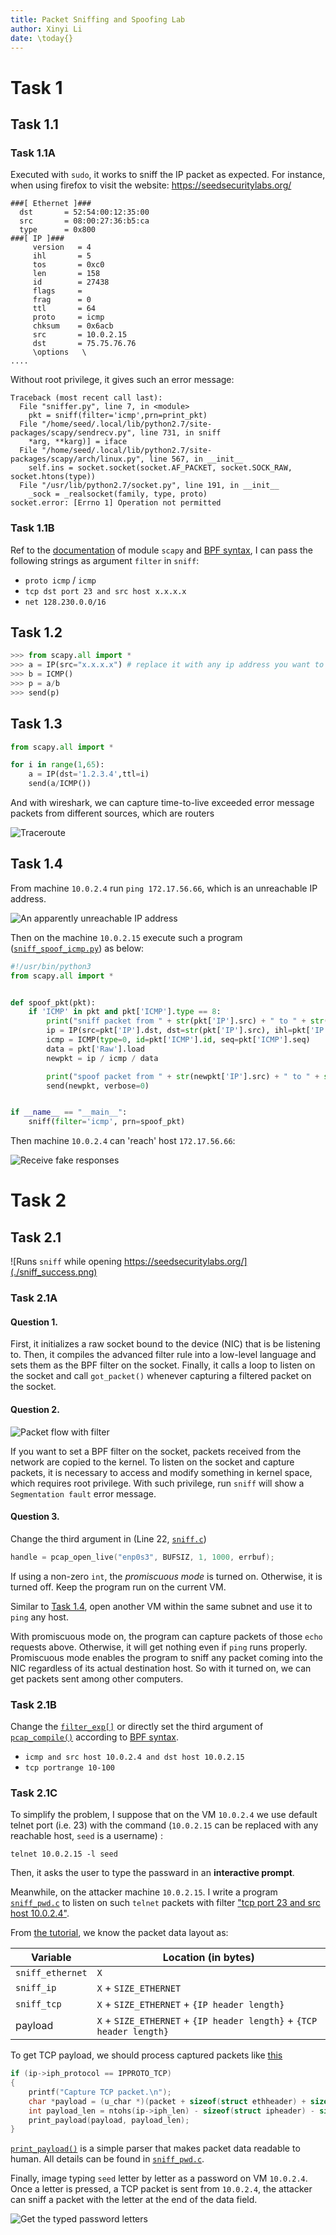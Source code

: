 ```yaml
---
title: Packet Sniffing and Spoofing Lab
author: Xinyi Li
date: \today{}
---
```


# Task 1

## Task 1.1

### Task 1.1A

Executed with `sudo`, it works to sniff the IP packet as expected. For instance, when using firefox to visit the website: https://seedsecuritylabs.org/

```
###[ Ethernet ]### 
  dst       = 52:54:00:12:35:00
  src       = 08:00:27:36:b5:ca
  type      = 0x800
###[ IP ]### 
     version   = 4
     ihl       = 5
     tos       = 0xc0
     len       = 158
     id        = 27438
     flags     = 
     frag      = 0
     ttl       = 64
     proto     = icmp
     chksum    = 0x6acb
     src       = 10.0.2.15
     dst       = 75.75.76.76
     \options   \
....
```

Without root privilege, it gives such an error message:

```
Traceback (most recent call last):
  File "sniffer.py", line 7, in <module>
    pkt = sniff(filter='icmp',prn=print_pkt)
  File "/home/seed/.local/lib/python2.7/site-packages/scapy/sendrecv.py", line 731, in sniff
    *arg, **karg)] = iface
  File "/home/seed/.local/lib/python2.7/site-packages/scapy/arch/linux.py", line 567, in __init__
    self.ins = socket.socket(socket.AF_PACKET, socket.SOCK_RAW, socket.htons(type))
  File "/usr/lib/python2.7/socket.py", line 191, in __init__
    _sock = _realsocket(family, type, proto)
socket.error: [Errno 1] Operation not permitted
```

### Task 1.1B

Ref to the [documentation](https://scapy.readthedocs.io/en/latest/usage.html#generating-sets-of-packets) of module `scapy` and [BPF syntax](https://biot.com/capstats/bpf.html), I can pass the following strings as argument `filter` in `sniff`:

- `proto icmp` / `icmp`
- `tcp dst port 23 and src host x.x.x.x`
- `net 128.230.0.0/16`

## Task 1.2

```py
>>> from scapy.all import *
>>> a = IP(src="x.x.x.x") # replace it with any ip address you want to send packets from
>>> b = ICMP() 
>>> p = a/b
>>> send(p)
```

## Task 1.3

```py
from scapy.all import *

for i in range(1,65):
    a = IP(dst='1.2.3.4',ttl=i)
    send(a/ICMP())
```

And with wireshark, we can capture time-to-live exceeded error message packets from different sources, which are routers

![Traceroute](./router_capture.png)

## Task 1.4

From machine `10.0.2.4` run `ping 172.17.56.66`, which is an unreachable IP address.

![An apparently unreachable IP address](./unreachable.png)

Then on the machine `10.0.2.15` execute such a program ([`sniff_spoof_icmp.py`](./sniff_spoof_icmp.py)) as below:

```py
#!/usr/bin/python3
from scapy.all import *


def spoof_pkt(pkt):
    if 'ICMP' in pkt and pkt['ICMP'].type == 8:
        print("sniff packet from " + str(pkt['IP'].src) + " to " + str(pkt['IP'].dst))
        ip = IP(src=pkt['IP'].dst, dst=str(pkt['IP'].src), ihl=pkt['IP'].ihl)
        icmp = ICMP(type=0, id=pkt['ICMP'].id, seq=pkt['ICMP'].seq)
        data = pkt['Raw'].load
        newpkt = ip / icmp / data

        print("spoof packet from " + str(newpkt['IP'].src) + " to " + str(newpkt['IP'].dst))
        send(newpkt, verbose=0)


if __name__ == "__main__":
    sniff(filter='icmp', prn=spoof_pkt)
```

Then machine `10.0.2.4` can 'reach' host `172.17.56.66`:

![Receive fake responses](./spoof_response.png)


# Task 2

## Task 2.1

![Runs `sniff` while opening https://seedsecuritylabs.org/](./sniff_success.png)

### Task 2.1A

#### Question 1.

First, it initializes a raw socket bound to the device (NIC) that is be listening to. Then, it compiles the advanced filter rule into a low-level language and sets them as the BPF filter on the socket. Finally, it calls a loop to listen on the socket and call `got_packet()` whenever capturing a filtered packet on the socket.

#### Question 2.

![Packet flow with filter](./packet_flow.png)

If you want to set a BPF filter on the socket, packets received from the network are copied to the kernel. To listen on the socket and capture packets, it is necessary to access and modify something in kernel space, which requires root privilege. With such privilege, run `sniff` will show a `Segmentation fault` error message.

#### Question 3.

Change the third argument in (Line 22, [`sniff.c`](./sniff.c#L22))

```c
handle = pcap_open_live("enp0s3", BUFSIZ, 1, 1000, errbuf);
```

If using a non-zero `int`, the *promiscuous mode* is turned on. Otherwise, it is turned off. Keep the program run on the current VM.

Similar to [Task 1.4](#task-14), open another VM within the same subnet and use it to `ping` any host.

With promiscuous mode on, the program can capture packets of those `echo` requests above. Otherwise, it will get nothing even if `ping` runs properly. Promiscuous mode enables the program to sniff any packet coming into the NIC regardless of its actual destination host. So with it turned on, we can get packets sent among other computers.

### Task 2.1B

Change the [`filter_exp[]`](./sniff.c#L16) or directly set the third argument of [`pcap_compile()`](./sniff.c#L25) according to [BPF syntax](https://biot.com/capstats/bpf.html).

- `icmp and src host 10.0.2.4 and dst host 10.0.2.15`
- `tcp portrange 10-100`

### Task 2.1C

To simplify the problem, I suppose that on the VM `10.0.2.4` we use default telnet port (i.e. 23) with the command (`10.0.2.15` can be replaced with any reachable host, `seed` is a username) :

```
telnet 10.0.2.15 -l seed
```

Then, it asks the user to type the passward in an **interactive prompt**.

Meanwhile, on the attacker machine `10.0.2.15`. I write a program [`sniff_pwd.c`](./sniff_pwd.c) to listen on such `telnet` packets with filter ["tcp port 23 and src host 10.0.2.4"](./sniff_pwd.c#L176).

From [the tutorial](https://www.tcpdump.org/pcap.htm), we know the packet data layout as:

Variable | Location (in bytes)
---------|----------
`sniff_ethernet` | 	`X`
`sniff_ip`	| `X` + `SIZE_ETHERNET` 
`sniff_tcp`	| `X` + `SIZE_ETHERNET` + `{IP header length}`
payload	 | `X` + `SIZE_ETHERNET` + `{IP header length}` + `{TCP header length}`

To get TCP payload, we should process captured packets like [this](./sniff_pwd.c#L161)
```c
if (ip->iph_protocol == IPPROTO_TCP)
{
    printf("Capture TCP packet.\n");
    char *payload = (u_char *)(packet + sizeof(struct ethheader) + sizeof(struct ipheader) + sizeof(struct sniff_tcp));
    int payload_len = ntohs(ip->iph_len) - sizeof(struct ipheader) - sizeof(struct sniff_tcp);
    print_payload(payload, payload_len);
}
```

[`print_payload()`](./sniff_pwd.c#L106) is a simple parser that makes packet data readable to human. All details can be found in [`sniff_pwd.c`](./sniff_pwd.c).

Finally, image typing `seed` letter by letter as a password on VM `10.0.2.4`. Once a letter is pressed, a TCP packet is sent from `10.0.2.4`, the attacker can sniff a packet with the letter at the end of the data field.

![Get the typed password letters](./telnet.png)